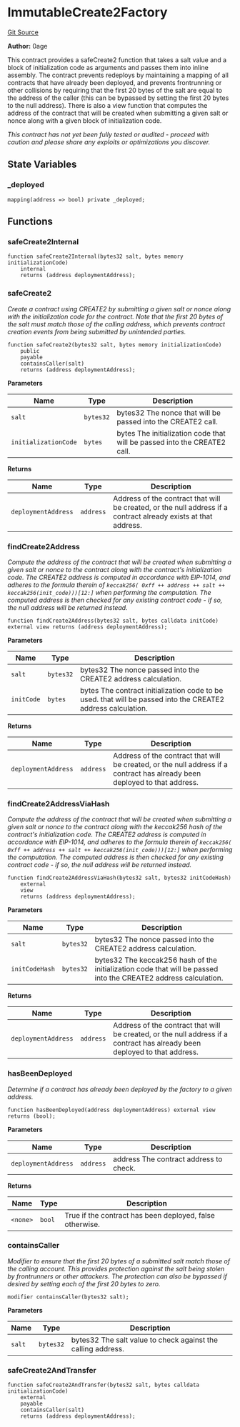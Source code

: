 # ImmutableCreate2Factory
[Git Source](https://github.com/zeta-chain/protocol-contracts/blob/2e5223462d9ac9dedd79e76ede471832bb2c40e7/contracts/evm/tools/ImmutableCreate2Factory.sol)

**Author:**
0age

This contract provides a safeCreate2 function that takes a salt value
and a block of initialization code as arguments and passes them into inline
assembly. The contract prevents redeploys by maintaining a mapping of all
contracts that have already been deployed, and prevents frontrunning or other
collisions by requiring that the first 20 bytes of the salt are equal to the
address of the caller (this can be bypassed by setting the first 20 bytes to
the null address). There is also a view function that computes the address of
the contract that will be created when submitting a given salt or nonce along
with a given block of initialization code.

*This contract has not yet been fully tested or audited - proceed with
caution and please share any exploits or optimizations you discover.*


## State Variables
### _deployed

```solidity
mapping(address => bool) private _deployed;
```


## Functions
### safeCreate2Internal


```solidity
function safeCreate2Internal(bytes32 salt, bytes memory initializationCode)
    internal
    returns (address deploymentAddress);
```

### safeCreate2

*Create a contract using CREATE2 by submitting a given salt or nonce
along with the initialization code for the contract. Note that the first 20
bytes of the salt must match those of the calling address, which prevents
contract creation events from being submitted by unintended parties.*


```solidity
function safeCreate2(bytes32 salt, bytes memory initializationCode)
    public
    payable
    containsCaller(salt)
    returns (address deploymentAddress);
```
**Parameters**

|Name|Type|Description|
|----|----|-----------|
|`salt`|`bytes32`|bytes32 The nonce that will be passed into the CREATE2 call.|
|`initializationCode`|`bytes`|bytes The initialization code that will be passed into the CREATE2 call.|

**Returns**

|Name|Type|Description|
|----|----|-----------|
|`deploymentAddress`|`address`|Address of the contract that will be created, or the null address if a contract already exists at that address.|


### findCreate2Address

*Compute the address of the contract that will be created when
submitting a given salt or nonce to the contract along with the contract's
initialization code. The CREATE2 address is computed in accordance with
EIP-1014, and adheres to the formula therein of
`keccak256( 0xff ++ address ++ salt ++ keccak256(init_code)))[12:]` when
performing the computation. The computed address is then checked for any
existing contract code - if so, the null address will be returned instead.*


```solidity
function findCreate2Address(bytes32 salt, bytes calldata initCode) external view returns (address deploymentAddress);
```
**Parameters**

|Name|Type|Description|
|----|----|-----------|
|`salt`|`bytes32`|bytes32 The nonce passed into the CREATE2 address calculation.|
|`initCode`|`bytes`|bytes The contract initialization code to be used. that will be passed into the CREATE2 address calculation.|

**Returns**

|Name|Type|Description|
|----|----|-----------|
|`deploymentAddress`|`address`|Address of the contract that will be created, or the null address if a contract has already been deployed to that address.|


### findCreate2AddressViaHash

*Compute the address of the contract that will be created when
submitting a given salt or nonce to the contract along with the keccak256
hash of the contract's initialization code. The CREATE2 address is computed
in accordance with EIP-1014, and adheres to the formula therein of
`keccak256( 0xff ++ address ++ salt ++ keccak256(init_code)))[12:]` when
performing the computation. The computed address is then checked for any
existing contract code - if so, the null address will be returned instead.*


```solidity
function findCreate2AddressViaHash(bytes32 salt, bytes32 initCodeHash)
    external
    view
    returns (address deploymentAddress);
```
**Parameters**

|Name|Type|Description|
|----|----|-----------|
|`salt`|`bytes32`|bytes32 The nonce passed into the CREATE2 address calculation.|
|`initCodeHash`|`bytes32`|bytes32 The keccak256 hash of the initialization code that will be passed into the CREATE2 address calculation.|

**Returns**

|Name|Type|Description|
|----|----|-----------|
|`deploymentAddress`|`address`|Address of the contract that will be created, or the null address if a contract has already been deployed to that address.|


### hasBeenDeployed

*Determine if a contract has already been deployed by the factory to a
given address.*


```solidity
function hasBeenDeployed(address deploymentAddress) external view returns (bool);
```
**Parameters**

|Name|Type|Description|
|----|----|-----------|
|`deploymentAddress`|`address`|address The contract address to check.|

**Returns**

|Name|Type|Description|
|----|----|-----------|
|`<none>`|`bool`|True if the contract has been deployed, false otherwise.|


### containsCaller

*Modifier to ensure that the first 20 bytes of a submitted salt match
those of the calling account. This provides protection against the salt
being stolen by frontrunners or other attackers. The protection can also be
bypassed if desired by setting each of the first 20 bytes to zero.*


```solidity
modifier containsCaller(bytes32 salt);
```
**Parameters**

|Name|Type|Description|
|----|----|-----------|
|`salt`|`bytes32`|bytes32 The salt value to check against the calling address.|


### safeCreate2AndTransfer


```solidity
function safeCreate2AndTransfer(bytes32 salt, bytes calldata initializationCode)
    external
    payable
    containsCaller(salt)
    returns (address deploymentAddress);
```

